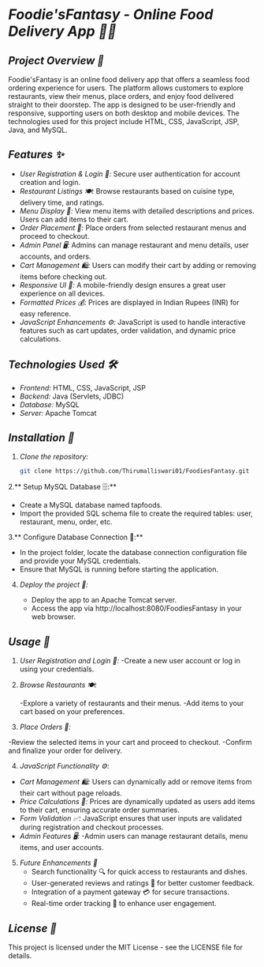 # *Foodie'sFantasy - Online Food Delivery App 🍔🍕*

## *Project Overview 📜*
Foodie'sFantasy is an online food delivery app that offers a seamless food ordering experience for users. The platform allows customers to explore restaurants, view their menus, place orders, and enjoy food delivered straight to their doorstep. The app is designed to be user-friendly and responsive, supporting users on both desktop and mobile devices. The technologies used for this project include HTML, CSS, JavaScript, JSP, Java, and MySQL.

## *Features ✨*
- *User Registration & Login 🔑:* Secure user authentication for account creation and login.
- *Restaurant Listings 🍽:* Browse restaurants based on cuisine type, delivery time, and ratings.
- *Menu Display 🍕:* View menu items with detailed descriptions and prices. Users can add items to their cart.
- *Order Placement 🛒:* Place orders from selected restaurant menus and proceed to checkout.
- *Admin Panel 🖥:* Admins can manage restaurant and menu details, user accounts, and orders.
- *Cart Management 🛍:* Users can modify their cart by adding or removing items before checking out.
- *Responsive UI 📱:* A mobile-friendly design ensures a great user experience on all devices.
- *Formatted Prices 💰:* Prices are displayed in Indian Rupees (INR) for easy reference.
- *JavaScript Enhancements ⚙:* JavaScript is used to handle interactive features such as cart updates, order validation, and dynamic price calculations.

## *Technologies Used 🛠*
- *Frontend:* HTML, CSS, JavaScript, JSP
- *Backend:* Java (Servlets, JDBC)
- *Database:* MySQL
- *Server:* Apache Tomcat

## *Installation 🚀*

1. *Clone the repository:*
   ```bash
   git clone https://github.com/Thirumalliswari01/FoodiesFantasy.git

2.** Setup MySQL Database 🗄:**

   - Create a MySQL database named tapfoods.
   - Import the provided SQL schema file to create the required tables: user, restaurant, menu, order, etc.


3.** Configure Database Connection 🔌:**

   - In the project folder, locate the database connection configuration file and provide your MySQL credentials.
   - Ensure that MySQL is running before starting the application.
4. *Deploy the project 🚀:*

   -  Deploy the app to an Apache Tomcat server.
   -  Access the app via http://localhost:8080/FoodiesFantasy in your web browser.



## *Usage 🍴*

1. *User Registration and Login 🔑:*
   -Create a new user account or log in using your credentials.

2. *Browse Restaurants 🍽:*

    -Explore a variety of restaurants and their menus.
    -Add items to your cart based on your preferences.
3. *Place Orders 🛒:*

  -Review the selected items in your cart and proceed to checkout.
  -Confirm and finalize your order for delivery.

4. *JavaScript Functionality ⚙:*

  - *Cart Management 🛍:* Users can dynamically add or remove items from their cart without page reloads.
  - *Price Calculations 💸:* Prices are dynamically updated as users add items to their cart, ensuring accurate order summaries.
  - *Form Validation ✅:* JavaScript ensures that user inputs are validated during registration and checkout processes.
  - *Admin Features 🖥:*
    -Admin users can manage restaurant details, menu items, and user accounts.
5. *Future Enhancements 🔮*
    - Search functionality 🔍 for quick access to restaurants and dishes.
    - User-generated reviews and ratings 🌟 for better customer feedback.
    - Integration of a payment gateway 💳 for secure transactions.
    - Real-time order tracking 📍 to enhance user engagement.

## *License 📜*
This project is licensed under the MIT License - see the LICENSE file for details.
